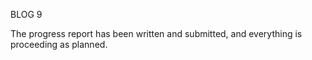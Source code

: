 BLOG 9

The progress report has been written and submitted, and everything is proceeding as planned.

